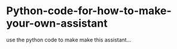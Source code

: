 # Python-code-for-how-to-make-your-own-assistant

use the python code to make make this assistant...
